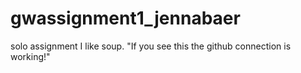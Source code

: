# gwassignment1_jennabaer
solo assignment
  I like soup.
   "If you see this the github connection is working!"